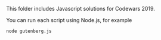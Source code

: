 This folder includes Javascript solutions for Codewars 2019.

You can run each script using Node.js, for example

`node gutenberg.js` 

